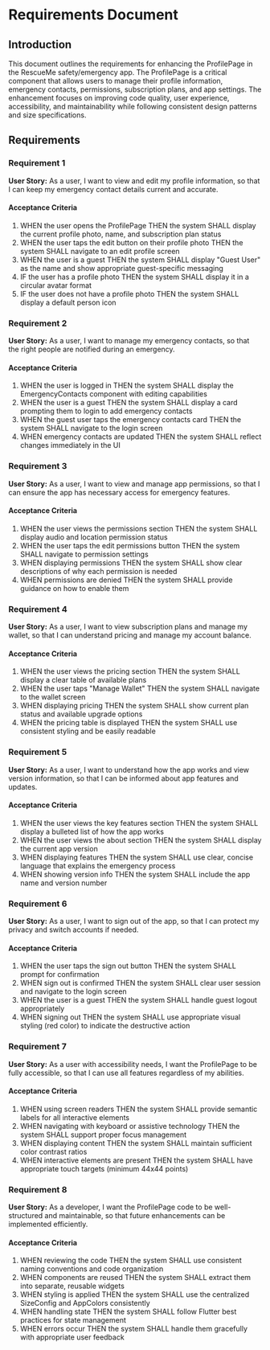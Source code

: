 # Requirements Document

## Introduction

This document outlines the requirements for enhancing the ProfilePage in the RescueMe safety/emergency app. The ProfilePage is a critical component that allows users to manage their profile information, emergency contacts, permissions, subscription plans, and app settings. The enhancement focuses on improving code quality, user experience, accessibility, and maintainability while following consistent design patterns and size specifications.

## Requirements

### Requirement 1

**User Story:** As a user, I want to view and edit my profile information, so that I can keep my emergency contact details current and accurate.

#### Acceptance Criteria

1. WHEN the user opens the ProfilePage THEN the system SHALL display the current profile photo, name, and subscription plan status
2. WHEN the user taps the edit button on their profile photo THEN the system SHALL navigate to an edit profile screen
3. WHEN the user is a guest THEN the system SHALL display "Guest User" as the name and show appropriate guest-specific messaging
4. IF the user has a profile photo THEN the system SHALL display it in a circular avatar format
5. IF the user does not have a profile photo THEN the system SHALL display a default person icon

### Requirement 2

**User Story:** As a user, I want to manage my emergency contacts, so that the right people are notified during an emergency.

#### Acceptance Criteria

1. WHEN the user is logged in THEN the system SHALL display the EmergencyContacts component with editing capabilities
2. WHEN the user is a guest THEN the system SHALL display a card prompting them to login to add emergency contacts
3. WHEN the guest user taps the emergency contacts card THEN the system SHALL navigate to the login screen
4. WHEN emergency contacts are updated THEN the system SHALL reflect changes immediately in the UI

### Requirement 3

**User Story:** As a user, I want to view and manage app permissions, so that I can ensure the app has necessary access for emergency features.

#### Acceptance Criteria

1. WHEN the user views the permissions section THEN the system SHALL display audio and location permission status
2. WHEN the user taps the edit permissions button THEN the system SHALL navigate to permission settings
3. WHEN displaying permissions THEN the system SHALL show clear descriptions of why each permission is needed
4. WHEN permissions are denied THEN the system SHALL provide guidance on how to enable them

### Requirement 4

**User Story:** As a user, I want to view subscription plans and manage my wallet, so that I can understand pricing and manage my account balance.

#### Acceptance Criteria

1. WHEN the user views the pricing section THEN the system SHALL display a clear table of available plans
2. WHEN the user taps "Manage Wallet" THEN the system SHALL navigate to the wallet screen
3. WHEN displaying pricing THEN the system SHALL show current plan status and available upgrade options
4. WHEN the pricing table is displayed THEN the system SHALL use consistent styling and be easily readable

### Requirement 5

**User Story:** As a user, I want to understand how the app works and view version information, so that I can be informed about app features and updates.

#### Acceptance Criteria

1. WHEN the user views the key features section THEN the system SHALL display a bulleted list of how the app works
2. WHEN the user views the about section THEN the system SHALL display the current app version
3. WHEN displaying features THEN the system SHALL use clear, concise language that explains the emergency process
4. WHEN showing version info THEN the system SHALL include the app name and version number

### Requirement 6

**User Story:** As a user, I want to sign out of the app, so that I can protect my privacy and switch accounts if needed.

#### Acceptance Criteria

1. WHEN the user taps the sign out button THEN the system SHALL prompt for confirmation
2. WHEN sign out is confirmed THEN the system SHALL clear user session and navigate to the login screen
3. WHEN the user is a guest THEN the system SHALL handle guest logout appropriately
4. WHEN signing out THEN the system SHALL use appropriate visual styling (red color) to indicate the destructive action

### Requirement 7

**User Story:** As a user with accessibility needs, I want the ProfilePage to be fully accessible, so that I can use all features regardless of my abilities.

#### Acceptance Criteria

1. WHEN using screen readers THEN the system SHALL provide semantic labels for all interactive elements
2. WHEN navigating with keyboard or assistive technology THEN the system SHALL support proper focus management
3. WHEN displaying content THEN the system SHALL maintain sufficient color contrast ratios
4. WHEN interactive elements are present THEN the system SHALL have appropriate touch targets (minimum 44x44 points)

### Requirement 8

**User Story:** As a developer, I want the ProfilePage code to be well-structured and maintainable, so that future enhancements can be implemented efficiently.

#### Acceptance Criteria

1. WHEN reviewing the code THEN the system SHALL use consistent naming conventions and code organization
2. WHEN components are reused THEN the system SHALL extract them into separate, reusable widgets
3. WHEN styling is applied THEN the system SHALL use the centralized SizeConfig and AppColors consistently
4. WHEN handling state THEN the system SHALL follow Flutter best practices for state management
5. WHEN errors occur THEN the system SHALL handle them gracefully with appropriate user feedback